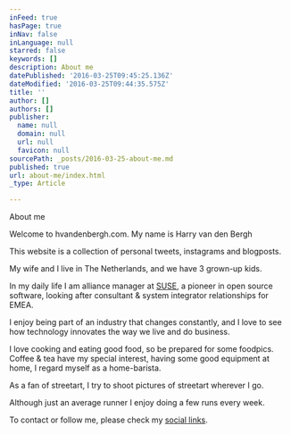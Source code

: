 ```yaml
---
inFeed: true
hasPage: true
inNav: false
inLanguage: null
starred: false
keywords: []
description: About me
datePublished: '2016-03-25T09:45:25.136Z'
dateModified: '2016-03-25T09:44:35.575Z'
title: ''
author: []
authors: []
publisher:
  name: null
  domain: null
  url: null
  favicon: null
sourcePath: _posts/2016-03-25-about-me.md
published: true
url: about-me/index.html
_type: Article

---
```

About me

Welcome to hvandenbergh.com. My name is Harry van den Bergh

This website is a collection of personal tweets, instagrams and blogposts. 

My wife and I live in The Netherlands, and we have 3 grown-up kids.

In my daily life I am alliance manager at [SUSE][0], a pioneer in open source software, looking after consultant & system integrator relationships for EMEA. 

I enjoy being part of an industry that changes constantly, and I love to see how technology innovates the way we live and do business.

I love cooking and eating good food, so be prepared for some foodpics. Coffee & tea have my special interest, having some good equipment at home, I regard myself as a home-barista.

As a fan of streetart, I try to shoot pictures of streetart wherever I go.

Although just an average runner I enjoy doing a few runs every week. 

To contact or follow me, please check my [social links][1].

[0]: http://www.syse.com/
[1]: http://hvandenbergh.com/a0744d76-e9e6-46da-9f68-52cf93868a0b/